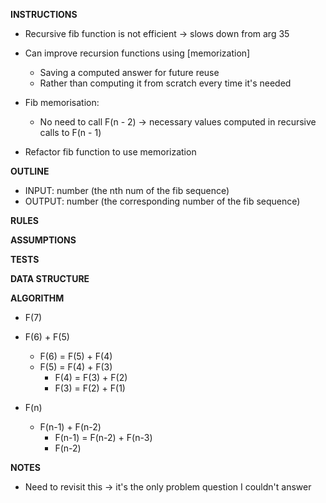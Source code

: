 **INSTRUCTIONS**
- Recursive fib function is not efficient -> slows down from arg 35

- Can improve recursion functions using [memorization]
  - Saving a computed answer for future reuse
  - Rather than computing it from scratch every time it's needed

- Fib memorisation: 
  - No need to call F(n - 2) -> necessary values computed in recursive calls to F(n - 1)

- Refactor fib function to use memorization


**OUTLINE**
- INPUT: number (the nth num of the fib sequence)
- OUTPUT: number (the corresponding number of the fib sequence)

**RULES**

**ASSUMPTIONS**

**TESTS**

**DATA STRUCTURE**

**ALGORITHM**
- F(7)
- F(6) + F(5)
  - F(6) = F(5) + F(4)
  - F(5) = F(4) + F(3)
    - F(4) = F(3) + F(2)
    - F(3) = F(2) + F(1)

- F(n)
  - F(n-1) + F(n-2)
    - F(n-1) = F(n-2) + F(n-3)
    - F(n-2)

**NOTES**
- Need to revisit this -> it's the only problem question I couldn't answer